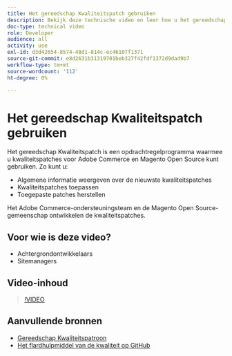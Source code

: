 ```yaml
---
title: Het gereedschap Kwaliteitspatch gebruiken
description: Bekijk deze technische video en leer hoe u het gereedschap Kwaliteitspatch kunt gebruiken voor Adobe Commerce en Magento Open Source.
doc-type: technical video
role: Developer
audience: all
activity: use
exl-id: d3d42654-8574-48d1-814c-ec46107f1371
source-git-commit: e8d2631b31319701beb327f42fdf1372d9dad9b7
workflow-type: tm+mt
source-wordcount: '112'
ht-degree: 0%

---
```


# Het gereedschap Kwaliteitspatch gebruiken

Het gereedschap Kwaliteitspatch is een opdrachtregelprogramma waarmee u kwaliteitspatches voor Adobe Commerce en Magento Open Source kunt gebruiken. Zo kunt u:

- Algemene informatie weergeven over de nieuwste kwaliteitspatches
- Kwaliteitspatches toepassen
- Toegepaste patches herstellen

Het Adobe Commerce-ondersteuningsteam en de Magento Open Source-gemeenschap ontwikkelen de kwaliteitspatches.

## Voor wie is deze video?

- Achtergrondontwikkelaars
- Sitemanagers

## Video-inhoud

>[!VIDEO](https://video.tv.adobe.com/v/344000?quality=12&learn=on)

## Aanvullende bronnen

- [Gereedschap Kwaliteitspatroon](https://experienceleague.adobe.com/tools/commerce-quality-patches/index.html)
- [Het flardhulpmiddel van de kwaliteit op GitHub](https://github.com/magento/quality-patches)
